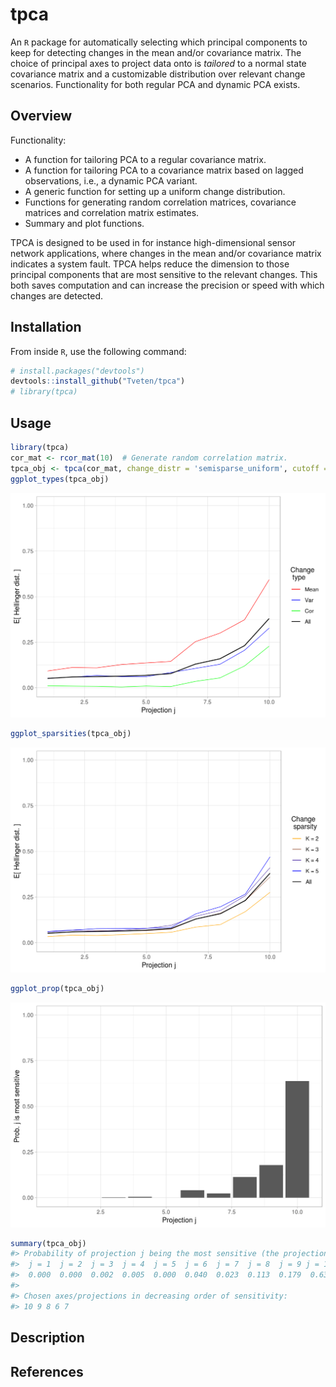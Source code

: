 
<!-- README.md is generated from README.Rmd. Please edit that file -->
tpca
====

An `R` package for automatically selecting which principal components to keep for detecting changes in the mean and/or covariance matrix. The choice of principal axes to project data onto is *tailored* to a normal state covariance matrix and a customizable distribution over relevant change scenarios. Functionality for both regular PCA and dynamic PCA exists.

Overview
--------

Functionality:

-   A function for tailoring PCA to a regular covariance matrix.
-   A function for tailoring PCA to a covariance matrix based on lagged observations, i.e., a dynamic PCA variant.
-   A generic function for setting up a uniform change distribution.
-   Functions for generating random correlation matrices, covariance matrices and correlation matrix estimates.
-   Summary and plot functions.

TPCA is designed to be used in for instance high-dimensional sensor network applications, where changes in the mean and/or covariance matrix indicates a system fault. TPCA helps reduce the dimension to those principal components that are most sensitive to the relevant changes. This both saves computation and can increase the precision or speed with which changes are detected.

Installation
------------

From inside `R`, use the following command:

``` r
# install.packages("devtools")
devtools::install_github("Tveten/tpca")
# library(tpca)
```

Usage
-----

``` r
library(tpca)
cor_mat <- rcor_mat(10)  # Generate random correlation matrix.
tpca_obj <- tpca(cor_mat, change_distr = 'semisparse_uniform', cutoff = 0.99)
ggplot_types(tpca_obj)
```

<img src="README-example-1.png" width="750px" />

``` r
ggplot_sparsities(tpca_obj)
```

<img src="README-example-2.png" width="750px" />

``` r
ggplot_prop(tpca_obj)
```

<img src="README-example-3.png" width="750px" />

``` r
summary(tpca_obj)
#> Probability of projection j being the most sensitive (the projections are ordered decreasingly w.r.t variance): 
#>  j = 1  j = 2  j = 3  j = 4  j = 5  j = 6  j = 7  j = 8  j = 9 j = 10 
#>  0.000  0.000  0.002  0.005  0.000  0.040  0.023  0.113  0.179  0.638 
#> 
#> Chosen axes/projections in decreasing order of sensitivity: 
#> 10 9 8 6 7
```

Description
-----------

References
----------
